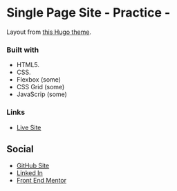 # Single Page Site - Practice - 

Layout from [this Hugo theme](https://janraasch.github.io/hugo-scroll/).

### Built with

- HTML5.
- CSS.
- Flexbox (some)
- CSS Grid (some)
- JavaScrip (some)


### Links

- [Live Site](https://vrroel.github.io/siglepagesite.dantech/)


## Social

- [GitHub Site](https://vrroel.github.io/)
- [Linked In](https://www.linkedin.com/in/alexis-villarroel/)
- [Front End Mentor](https://www.frontendmentor.io/profile/vrroel)